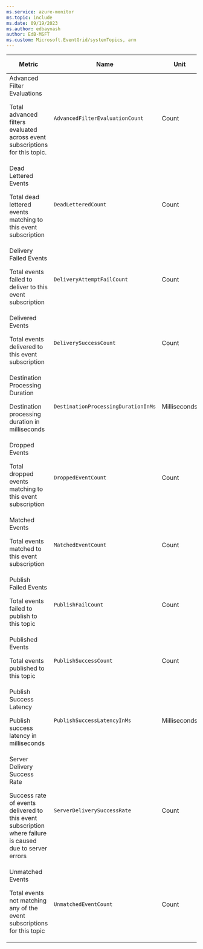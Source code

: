 ```yaml
---
ms.service: azure-monitor
ms.topic: include
ms.date: 09/19/2023
ms.author: edbaynash
author: EdB-MSFT
ms.custom: Microsoft.EventGrid/systemTopics, arm
---
```

  
  
|Metric|Name|Unit|Aggregation|Dimensions|Time Grains|DS Export|
|---|---|---|---|---|---|---|
|Advanced Filter Evaluations<p><p>Total advanced filters evaluated across event subscriptions for this topic. |`AdvancedFilterEvaluationCount` |Count |Total |EventSubscriptionName|PT1M |Yes|
|Dead Lettered Events<p><p>Total dead lettered events matching to this event subscription |`DeadLetteredCount` |Count |Total |DeadLetterReason, EventSubscriptionName|PT1M |Yes|
|Delivery Failed Events<p><p>Total events failed to deliver to this event subscription |`DeliveryAttemptFailCount` |Count |Total |Error, ErrorType, EventSubscriptionName|PT1M |No|
|Delivered Events<p><p>Total events delivered to this event subscription |`DeliverySuccessCount` |Count |Total |EventSubscriptionName|PT1M |Yes|
|Destination Processing Duration<p><p>Destination processing duration in milliseconds |`DestinationProcessingDurationInMs` |Milliseconds |Average |EventSubscriptionName|PT1M |No|
|Dropped Events<p><p>Total dropped events matching to this event subscription |`DroppedEventCount` |Count |Total |DropReason, EventSubscriptionName|PT1M |Yes|
|Matched Events<p><p>Total events matched to this event subscription |`MatchedEventCount` |Count |Total |EventSubscriptionName|PT1M |Yes|
|Publish Failed Events<p><p>Total events failed to publish to this topic |`PublishFailCount` |Count |Total |ErrorType, Error|PT1M |Yes|
|Published Events<p><p>Total events published to this topic |`PublishSuccessCount` |Count |Total |No Dimensions|PT1M |Yes|
|Publish Success Latency<p><p>Publish success latency in milliseconds |`PublishSuccessLatencyInMs` |Milliseconds |Total |No Dimensions|PT1M |Yes|
|Server Delivery Success Rate<p><p>Success rate of events delivered to this event subscription where failure is caused due to server errors |`ServerDeliverySuccessRate` |Count |Total |EventSubscriptionName|PT1M |Yes|
|Unmatched Events<p><p>Total events not matching any of the event subscriptions for this topic |`UnmatchedEventCount` |Count |Total |No Dimensions|PT1M |Yes|